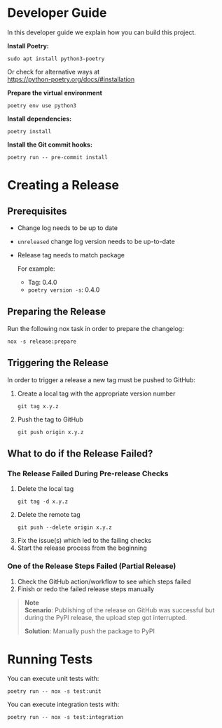 # Developer Guide

In this developer guide we explain how you can build this project.

**Install Poetry:**

```shell
sudo apt install python3-poetry
```

Or check for alternative ways at  
https://python-poetry.org/docs/#installation

**Prepare the virtual environment**

```shell
poetry env use python3
```

**Install dependencies:**

```shell
poetry install
```

**Install the Git commit hooks:**

```shell
poetry run -- pre-commit install
```

# Creating a Release

## Prerequisites

* Change log needs to be up to date  
* `unreleased` change log version needs to be up-to-date  
* Release tag needs to match package  

  For example:  
  * Tag: 0.4.0  
  * `poetry version -s`: 0.4.0  

## Preparing the Release

Run the following nox task in order to prepare the changelog:

```shell
nox -s release:prepare
```

## Triggering the Release

In order to trigger a release a new tag must be pushed to GitHub:

1. Create a local tag with the appropriate version number  
   ```shell
   git tag x.y.z
   ```
2. Push the tag to GitHub  
   ```shell
   git push origin x.y.z
   ```

## What to do if the Release Failed?

### The Release Failed During Pre-release Checks

1. Delete the local tag  
   ```shell
   git tag -d x.y.z
   ```
2. Delete the remote tag  
   ```shell
   git push --delete origin x.y.z
   ```
3. Fix the issue(s) which led to the failing checks  
4. Start the release process from the beginning  

### One of the Release Steps Failed (Partial Release)

1. Check the GitHub action/workflow to see which steps failed  
2. Finish or redo the failed release steps manually  

> **Note**  
> **Scenario**: Publishing of the release on GitHub was successful but during the PyPI release, the upload step got interrupted.  
>
> **Solution**: Manually push the package to PyPI  

# Running Tests

You can execute unit tests with:

```shell
poetry run -- nox -s test:unit
```

You can execute integration tests with:

```shell
poetry run -- nox -s test:integration
```

